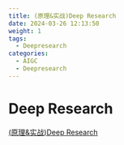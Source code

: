 ```yaml
---
title: (原理&实战)Deep Research
date: 2024-03-26 12:13:50
weight: 1
tags:
  - Deepresearch
categories:
  - AIGC  
  - Deepresearch
---
```


<p></p>
<!-- more -->


# Deep Research
[(原理&实战)Deep Research](https://candied-skunk-1ca.notion.site/ebd/1c2bfe21108480ab8b80f0638d4ec2af)

